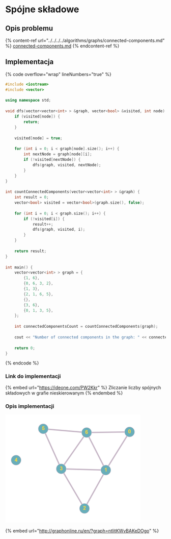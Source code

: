# Spójne składowe

## Opis problemu

{% content-ref url="../../../../algorithms/graphs/connected-components.md" %}
[connected-components.md](../../../../algorithms/graphs/connected-components.md)
{% endcontent-ref %}

## Implementacja

{% code overflow="wrap" lineNumbers="true" %}
```cpp
#include <iostream>
#include <vector>

using namespace std;

void dfs(vector<vector<int> > &graph, vector<bool> &visited, int node) {
    if (visited[node]) {
        return;
    }

    visited[node] = true;
    
    for (int i = 0; i < graph[node].size(); i++) {
        int nextNode = graph[node][i];
        if (!visited[nextNode]) {
            dfs(graph, visited, nextNode);
        }
    }
}

int countConnectedComponents(vector<vector<int> > &graph) {
    int result = 0;
    vector<bool> visited = vector<bool>(graph.size(), false);
    
    for (int i = 0; i < graph.size(); i++) {
        if (!visited[i]) {
            result++;
            dfs(graph, visited, i);
        }
    }

    return result;
}

int main() {
    vector<vector<int> > graph = {
		{1, 6}, 
		{0, 6, 3, 2},
		{1, 3},
		{2, 1, 6, 5},
		{},
		{3, 6},
		{0, 1, 3, 5},
	};
	
	int connectedComponentsCount = countConnectedComponents(graph);

    cout << "Number of connected components in the graph: " << connectedComponentsCount << endl;

    return 0;
}
```
{% endcode %}

### Link do implementacji

{% embed url="https://ideone.com/PW2Kkr" %}
Zliczanie liczby spójnych składowych w grafie nieskierowanym
{% endembed %}

### Opis implementacji

![Przykładowy graf wykorzystany w implementacji](../../../../.gitbook/assets/example_graph_disconnected.png)

{% embed url="http://graphonline.ru/en/?graph=ntlitKWvBAKeDOgo" %}